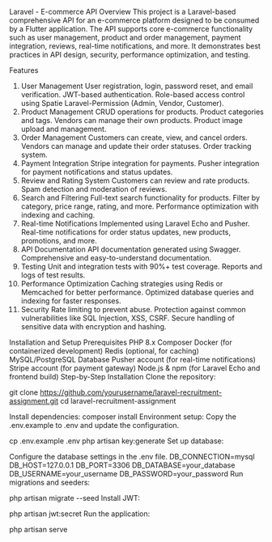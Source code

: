 Laravel - E-commerce API
Overview
This project is a Laravel-based comprehensive API for an e-commerce platform designed to be consumed by a Flutter application. The API supports core e-commerce functionality such as user management, product and order management, payment integration, reviews, real-time notifications, and more. It demonstrates best practices in API design, security, performance optimization, and testing.


Features
1. User Management
User registration, login, password reset, and email verification.
JWT-based authentication.
Role-based access control using Spatie Laravel-Permission (Admin, Vendor, Customer).
2. Product Management
CRUD operations for products.
Product categories and tags.
Vendors can manage their own products.
Product image upload and management.
3. Order Management
Customers can create, view, and cancel orders.
Vendors can manage and update their order statuses.
Order tracking system.
4. Payment Integration
Stripe integration for payments.
Pusher integration for payment notifications and status updates.
5. Review and Rating System
Customers can review and rate products.
Spam detection and moderation of reviews.
6. Search and Filtering
Full-text search functionality for products.
Filter by category, price range, rating, and more.
Performance optimization with indexing and caching.
7. Real-time Notifications
Implemented using Laravel Echo and Pusher.
Real-time notifications for order status updates, new products, promotions, and more.
8. API Documentation
API documentation generated using Swagger.
Comprehensive and easy-to-understand documentation.
9. Testing
Unit and integration tests with 90%+ test coverage.
Reports and logs of test results.
10. Performance Optimization
Caching strategies using Redis or Memcached for better performance.
Optimized database queries and indexing for faster responses.
11. Security
Rate limiting to prevent abuse.
Protection against common vulnerabilities like SQL Injection, XSS, CSRF.
Secure handling of sensitive data with encryption and hashing.

Installation and Setup
Prerequisites
PHP 8.x
Composer
Docker (for containerized development)
Redis (optional, for caching)
MySQL/PostgreSQL Database
Pusher account (for real-time notifications)
Stripe account (for payment gateway)
Node.js & npm (for Laravel Echo and frontend build)
Step-by-Step Installation
Clone the repository:


git clone https://github.com/yourusername/laravel-recruitment-assignment.git
cd laravel-recruitment-assignment


Install dependencies:
composer install
Environment setup: Copy the .env.example to .env and update the configuration.


cp .env.example .env
php artisan key:generate
Set up database:

Configure the database settings in the .env file.
DB_CONNECTION=mysql
DB_HOST=127.0.0.1
DB_PORT=3306
DB_DATABASE=your_database
DB_USERNAME=your_username
DB_PASSWORD=your_password
Run migrations and seeders:

php artisan migrate --seed
Install JWT:

php artisan jwt:secret
Run the application:

php artisan serve
